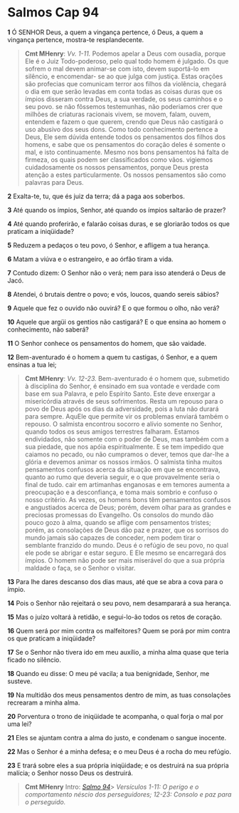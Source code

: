 # Salmos Cap 94

**1** 	Ó SENHOR Deus, a quem a vingança pertence, ó Deus, a quem a vingança pertence, mostra-te resplandecente.

> **Cmt MHenry**: *Vv. 1-11.* Podemos apelar a Deus com ousadia, porque Ele é o Juiz Todo-poderoso, pelo qual todo homem é julgado. Os que sofrem o mal devem animar-se com isto, devem suportá-lo em silêncio, e encomendar- se ao que julga com justiça. Estas orações são profecias que comunicam terror aos filhos da violência, chegará o dia em que serão levadas em conta todas as coisas duras que os ímpios disseram contra Deus, a sua verdade, os seus caminhos e o seu povo. se não fôssemos testemunhas, não poderiamos crer que milhões de criaturas racionais vivem, se movem, falam, ouvem, entendem e fazem o que querem, crendo que Deus não castigará o uso abusivo dos seus dons. Como todo conhecimento pertence a Deus, Ele sem dúvida entende todos os pensamentos dos filhos dos homens, e sabe que os pensamentos do coração deles é somente o mal, e isto continuamente. Mesmo nos bons pensamentos há falta de firmeza, os quais podem ser classificados como vãos. vigiemos cuidadosamente os nossos pensamentos, porque Deus presta atenção a estes particularmente. Os nossos pensamentos são como palavras para Deus.

**2** 	Exalta-te, tu, que és juiz da terra; dá a paga aos soberbos.

**3** 	Até quando os ímpios, Senhor, até quando os ímpios saltarão de prazer?

**4** 	Até quando proferirão, e falarão coisas duras, e se gloriarão todos os que praticam a iniqüidade?

**5** 	Reduzem a pedaços o teu povo, ó Senhor, e afligem a tua herança.

**6** 	Matam a viúva e o estrangeiro, e ao órfão tiram a vida.

**7** 	Contudo dizem: O Senhor não o verá; nem para isso atenderá o Deus de Jacó.

**8** 	Atendei, ó brutais dentre o povo; e vós, loucos, quando sereis sábios?

**9** 	Aquele que fez o ouvido não ouvirá? E o que formou o olho, não verá?

**10** 	Aquele que argüi os gentios não castigará? E o que ensina ao homem o conhecimento, não saberá?

**11** 	O Senhor conhece os pensamentos do homem, que são vaidade.

**12** 	Bem-aventurado é o homem a quem tu castigas, ó Senhor, e a quem ensinas a tua lei;

> **Cmt MHenry**: *Vv. 12-23.* Bem-aventurado é o homem que, submetido à disciplina do Senhor, é ensinado em sua vontade e verdade com base em sua Palavra, e pelo Espírito Santo. Este deve enxergar a misericórdia através de seus sofrimentos. Resta um repouso para o povo de Deus após os dias da adversidade, pois a luta não durará para sempre. AquEle que permite vir os problemas enviará também o repouso. O salmista encontrou socorro e alívio somente no Senhor, quando todos os seus amigos terrestres falharam. Estamos endividados, não somente com o poder de Deus, mas também com a sua piedade, que nos apóia espiritualmente. E se tem impedido que caiamos no pecado, ou não cumpramos o dever, temos que dar-lhe a glória e devemos animar os nossos irmãos. O salmista tinha muitos pensamentos confusos acerca da situação em que se encontrava, quanto ao rumo que deveria seguir, e o que provavelmente seria o final de tudo. cair em artimanhas enganosas e em temores aumenta a preocupação e a desconfiança, e toma mais sombrio e confuso o nosso critério. As vezes, os homens bons têm pensamentos confusos e angustiados acerca de Deus; porém, devem olhar para as grandes e preciosas promessas do Evangelho. Os consolos do mundo dão pouco gozo à alma, quando se aflige com pensamentos tristes; porém, as consolações de Deus dão paz e prazer, que os sorrisos do mundo jamais são capazes de conceder, nem podem tirar o semblante franzido do mundo. Deus é o refúgio de seu povo, no qual ele pode se abrigar e estar seguro. E Ele mesmo se encarregará dos ímpios. O homem não pode ser mais miserável do que a sua própria maldade o faça, se o Senhor o visitar.

**13** 	Para lhe dares descanso dos dias maus, até que se abra a cova para o ímpio.

**14** 	Pois o Senhor não rejeitará o seu povo, nem desamparará a sua herança.

**15** 	Mas o juízo voltará à retidão, e segui-lo-ão todos os retos de coração.

**16** 	Quem será por mim contra os malfeitores? Quem se porá por mim contra os que praticam a iniqüidade?

**17** 	Se o Senhor não tivera ido em meu auxílio, a minha alma quase que teria ficado no silêncio.

**18** 	Quando eu disse: O meu pé vacila; a tua benignidade, Senhor, me susteve.

**19** 	Na multidão dos meus pensamentos dentro de mim, as tuas consolações recrearam a minha alma.

**20** 	Porventura o trono de iniqüidade te acompanha, o qual forja o mal por uma lei?

**21** 	Eles se ajuntam contra a alma do justo, e condenam o sangue inocente.

**22** 	Mas o Senhor é a minha defesa; e o meu Deus é a rocha do meu refúgio.

**23** 	E trará sobre eles a sua própria iniqüidade; e os destruirá na sua própria malícia; o Senhor nosso Deus os destruirá.


> **Cmt MHenry** Intro: *[Salmo 94](../19A-Sl/94.md#0)*> *Versículos 1-11: O perigo e o comportamento néscio dos perseguidores; 12-23: Consolo e paz para o perseguido.*